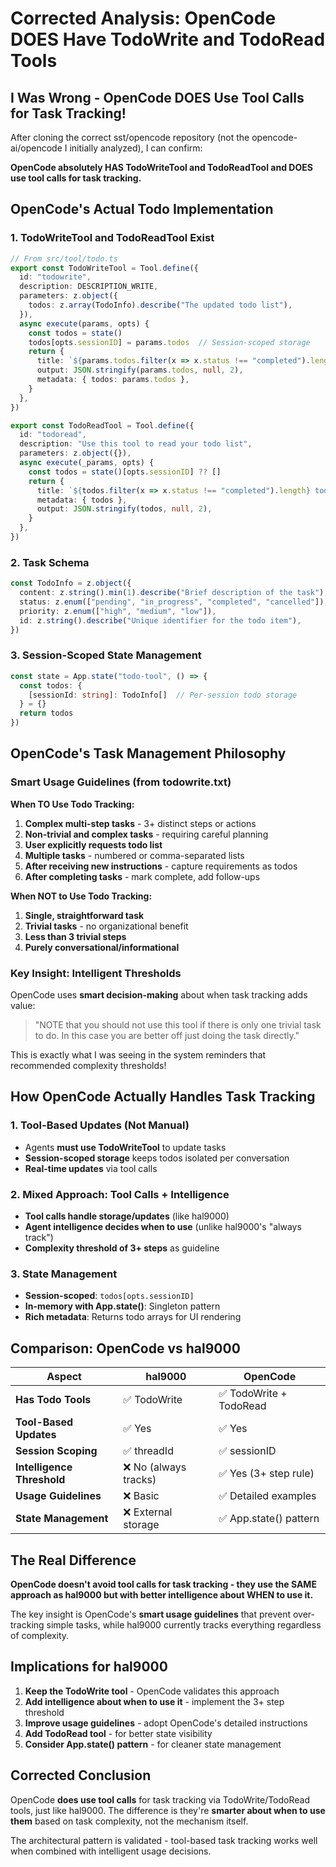 # Corrected Analysis: OpenCode DOES Have TodoWrite and TodoRead Tools

## I Was Wrong - OpenCode DOES Use Tool Calls for Task Tracking!

After cloning the correct sst/opencode repository (not the opencode-ai/opencode I initially analyzed), I can confirm:

**OpenCode absolutely HAS TodoWriteTool and TodoReadTool and DOES use tool calls for task tracking.**

## OpenCode's Actual Todo Implementation

### 1. TodoWriteTool and TodoReadTool Exist

```typescript
// From src/tool/todo.ts
export const TodoWriteTool = Tool.define({
  id: "todowrite",
  description: DESCRIPTION_WRITE,
  parameters: z.object({
    todos: z.array(TodoInfo).describe("The updated todo list"),
  }),
  async execute(params, opts) {
    const todos = state()
    todos[opts.sessionID] = params.todos  // Session-scoped storage
    return {
      title: `${params.todos.filter(x => x.status !== "completed").length} todos`,
      output: JSON.stringify(params.todos, null, 2),
      metadata: { todos: params.todos },
    }
  },
})

export const TodoReadTool = Tool.define({
  id: "todoread", 
  description: "Use this tool to read your todo list",
  parameters: z.object({}),
  async execute(_params, opts) {
    const todos = state()[opts.sessionID] ?? []
    return {
      title: `${todos.filter(x => x.status !== "completed").length} todos`,
      metadata: { todos },
      output: JSON.stringify(todos, null, 2),
    }
  },
})
```

### 2. Task Schema

```typescript
const TodoInfo = z.object({
  content: z.string().min(1).describe("Brief description of the task"),
  status: z.enum(["pending", "in_progress", "completed", "cancelled"]),
  priority: z.enum(["high", "medium", "low"]),
  id: z.string().describe("Unique identifier for the todo item"),
})
```

### 3. Session-Scoped State Management

```typescript
const state = App.state("todo-tool", () => {
  const todos: {
    [sessionId: string]: TodoInfo[]  // Per-session todo storage
  } = {}
  return todos
})
```

## OpenCode's Task Management Philosophy

### Smart Usage Guidelines (from todowrite.txt)

**When TO Use Todo Tracking:**
1. **Complex multi-step tasks** - 3+ distinct steps or actions
2. **Non-trivial and complex tasks** - requiring careful planning
3. **User explicitly requests todo list**
4. **Multiple tasks** - numbered or comma-separated lists
5. **After receiving new instructions** - capture requirements as todos
6. **After completing tasks** - mark complete, add follow-ups

**When NOT to Use Todo Tracking:**
1. **Single, straightforward task**
2. **Trivial tasks** - no organizational benefit
3. **Less than 3 trivial steps**
4. **Purely conversational/informational**

### Key Insight: Intelligent Thresholds

OpenCode uses **smart decision-making** about when task tracking adds value:

> "NOTE that you should not use this tool if there is only one trivial task to do. In this case you are better off just doing the task directly."

This is exactly what I was seeing in the system reminders that recommended complexity thresholds!

## How OpenCode Actually Handles Task Tracking

### 1. Tool-Based Updates (Not Manual)
- Agents **must use TodoWriteTool** to update tasks
- **Session-scoped storage** keeps todos isolated per conversation
- **Real-time updates** via tool calls

### 2. Mixed Approach: Tool Calls + Intelligence
- **Tool calls handle storage/updates** (like hal9000)
- **Agent intelligence decides when to use** (unlike hal9000's "always track")
- **Complexity threshold of 3+ steps** as guideline

### 3. State Management
- **Session-scoped**: `todos[opts.sessionID]`  
- **In-memory with App.state()**: Singleton pattern
- **Rich metadata**: Returns todo arrays for UI rendering

## Comparison: OpenCode vs hal9000

| Aspect | hal9000 | OpenCode | 
|--------|---------|----------|
| **Has Todo Tools** | ✅ TodoWrite | ✅ TodoWrite + TodoRead |
| **Tool-Based Updates** | ✅ Yes | ✅ Yes |
| **Session Scoping** | ✅ threadId | ✅ sessionID |
| **Intelligence Threshold** | ❌ No (always tracks) | ✅ Yes (3+ step rule) |
| **Usage Guidelines** | ❌ Basic | ✅ Detailed examples |
| **State Management** | ❌ External storage | ✅ App.state() pattern |

## The Real Difference

**OpenCode doesn't avoid tool calls for task tracking - they use the SAME approach as hal9000 but with better intelligence about WHEN to use it.**

The key insight is OpenCode's **smart usage guidelines** that prevent over-tracking simple tasks, while hal9000 currently tracks everything regardless of complexity.

## Implications for hal9000

1. **Keep the TodoWrite tool** - OpenCode validates this approach
2. **Add intelligence about when to use it** - implement the 3+ step threshold
3. **Improve usage guidelines** - adopt OpenCode's detailed instructions  
4. **Add TodoRead tool** - for better state visibility
5. **Consider App.state() pattern** - for cleaner state management

## Corrected Conclusion

OpenCode **does use tool calls** for task tracking via TodoWrite/TodoRead tools, just like hal9000. The difference is they're **smarter about when to use them** based on task complexity, not the mechanism itself.

The architectural pattern is validated - tool-based task tracking works well when combined with intelligent usage decisions.